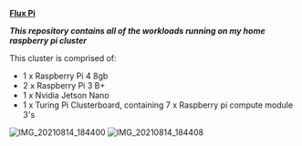 **<span style="text-decoration:underline;">Flux Pi</span>**

***This repository contains all of the workloads running on my home raspberry pi cluster***

This cluster is comprised of:

- 1 x Raspberry Pi 4 8gb
- 2 x Raspberry Pi 3 B+
- 1 x Nvidia Jetson Nano
- 1 x Turing Pi Clusterboard, containing 7 x Raspberry pi compute module 3's

![IMG_20210814_184400](https://user-images.githubusercontent.com/82153345/131336939-e960d53a-6d1e-4555-9b34-79bbe3860460.jpg)
![IMG_20210814_184408](https://user-images.githubusercontent.com/82153345/131336946-980e0877-f496-4ac4-a367-8238bbd46be0.jpg)
